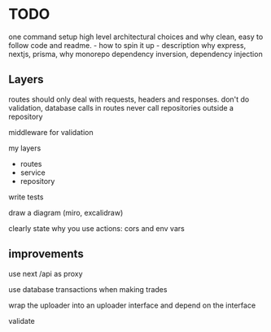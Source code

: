 # TODO

one command setup
high level architectural choices and why
clean, easy to follow code and readme.
    - how to spin it up
    - description
    why express, nextjs, prisma, why monorepo
    dependency inversion, dependency injection

Layers
-------
routes should only deal with requests, headers and responses.
don't do validation, database calls in routes
never call repositories outside a repository

middleware for validation

my layers
- routes
- service
- repository

write tests

draw a diagram (miro, excalidraw)

clearly state why you use actions: cors and env vars

improvements
-----

use next /api as proxy

use database transactions when making trades

wrap the uploader into an uploader interface and depend on the interface

validate